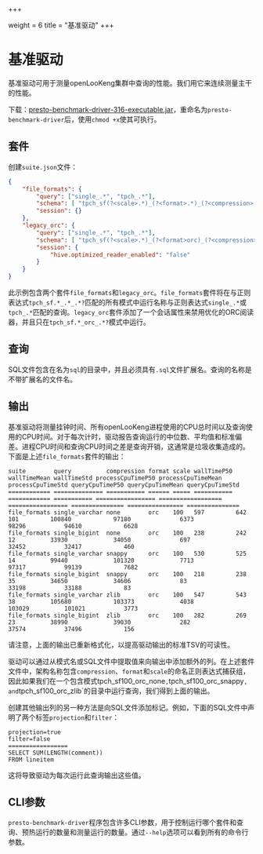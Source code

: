 +++

weight = 6
title = "基准驱动"
+++

# 基准驱动

基准驱动可用于测量openLooKeng集群中查询的性能。我们用它来连续测量主干的性能。

下载：[presto-benchmark-driver-316-executable.jar](https://repo1.maven.org/maven2/io/hetu/core/presto-benchmark-driver/316/presto-benchmark-driver-316-executable.jar )，重命名为`presto-benchmark-driver`后，使用`chmod +x`使其可执行。

## 套件

创建`suite.json`文件：

``` json
{
    "file_formats": {
        "query": ["single_.*", "tpch_.*"],
        "schema": [ "tpch_sf(?<scale>.*)_(?<format>.*)_(?<compression>.*?)" ],
        "session": {}
    },
    "legacy_orc": {
        "query": ["single_.*", "tpch_.*"],
        "schema": [ "tpch_sf(?<scale>.*)_(?<format>orc)_(?<compression>.*?)" ],
        "session": {
            "hive.optimized_reader_enabled": "false"
        }
    }
}
```

此示例包含两个套件`file_formats`和`legacy_orc`。`file_formats`套件将在与正则表达式`tpch_sf.*_.*_.*?`匹配的所有模式中运行名称与正则表达式`single_.*`或`tpch_.*`匹配的查询。`legacy_orc`套件添加了一个会话属性来禁用优化的ORC阅读器，并且只在`tpch_sf.*_orc_.*?`模式中运行。

## 查询

SQL文件包含在名为`sql`的目录中，并且必须具有`.sql`文件扩展名。查询的名称是不带扩展名的文件名。

## 输出

基准驱动将测量挂钟时间、所有openLooKeng进程使用的CPU总时间以及查询使用的CPU时间。对于每次计时，驱动报告查询运行的中位数、平均值和标准偏差。进程CPU时间和查询CPU时间之差是查询开销，这通常是垃圾收集造成的。下面是上述`file_formats`套件的输出：

```
suite        query          compression format scale wallTimeP50 wallTimeMean wallTimeStd processCpuTimeP50 processCpuTimeMean processCpuTimeStd queryCpuTimeP50 queryCpuTimeMean queryCpuTimeStd
============ ============== =========== ====== ===== =========== ============ =========== ================= ================== ================= =============== ================ ===============
file_formats single_varchar none        orc    100   597         642          101         100840            97180              6373              98296           94610            6628
file_formats single_bigint  none        orc    100   238         242          12          33930             34050              697               32452           32417            460
file_formats single_varchar snappy      orc    100   530         525          14          99440             101320             7713              97317           99139            7682
file_formats single_bigint  snappy      orc    100   218         238          35          34650             34606              83                33198           33188            83
file_formats single_varchar zlib        orc    100   547         543          38          105680            103373             4038              103029          101021           3773
file_formats single_bigint  zlib        orc    100   282         269          23          38990             39030              282               37574           37496            156
```

请注意，上面的输出已重新格式化，以提高驱动输出的标准TSV的可读性。

驱动可以通过从模式名或SQL文件中提取值来向输出中添加额外的列。在上述套件文件中，架构名称包含`compression`、`format`和`scale`的命名正则表达式捕获组，因此如果我们在一个包含模式tpch\_sf100\_orc\_none`,`tpch\_sf100\_orc\_snappy`, and`tpch\_sf100\_orc\_zlib\`的目录中运行查询，我们得到上面的输出。

创建其他输出列的另一种方法是向SQL文件添加标记。例如，下面的SQL文件中声明了两个标签`projection`和`filter`：

```
projection=true
filter=false
=================
SELECT SUM(LENGTH(comment))
FROM lineitem
```

这将导致驱动为每次运行此查询输出这些值。

## CLI参数

`presto-benchmark-driver`程序包含许多CLI参数，用于控制运行哪个套件和查询、预热运行的数量和测量运行的数量。通过`--help`选项可以看到所有的命令行参数。